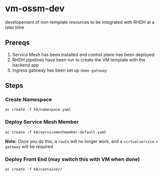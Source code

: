 # vm-ossm-dev
developement of non-template resources to be integrated with RHDH at a later time

## Prereqs
1. Service Mesh has been installed and control plane has been deployed
2. RHDH pipelines have been run to create the VM template with the backend app
3. Ingress gateway has been set up `demo-gateway`

## Steps
### Create Namespace
`oc create -f k8/namespace.yaml`

### Deploy Service Mesh Member
`oc create -f k8/servicemeshmember-default.yaml`  

**Note:** Once you do this, a `route` will no longer work, and a 
`virtualservice` + `gateway` will be required

### Deploy Front End (may switch this with VM when done)
`oc create -f k8/container/`
